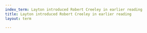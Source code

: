 ```yaml
---
index_term: Layton introduced Robert Creeley in earlier reading
title: Layton introduced Robert Creeley in earlier reading
layout: term

---
```

